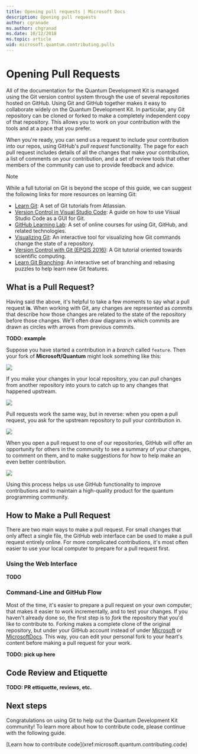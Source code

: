 ```yaml
---
title: Opening pull requests | Microsoft Docs
description: Opening pull requests
author: cgranade
ms.author: chgranad
ms.date: 10/12/2018
ms.topic: article
uid: microsoft.quantum.contributing.pulls
---
```


# Opening Pull Requests #

All of the documentation for the Quantum Development Kit is managed using the Git version control system through the use of several repositories hosted on GitHub.
Using Git and GitHub together makes it easy to collaborate widely on the Quantum Development Kit.
In particular, any Git repository can be cloned or forked to make a completely independent copy of that repository.
This allows you to work on your contribution with the tools and at a pace that you prefer.

When you're ready, you can send us a request to include your contribution into our repos, using GitHub's _pull request_ functionality.
The page for each pull request includes details of all the changes that make your contribution, a list of comments on your contribution, and a set of review tools that other members of the community can use to provide feedback and advice.

> [!NOTE]
> While a full tutorial on Git is beyond the scope of this guide, we can suggest the following links for more resources on learning Git:
>
> - [Learn Git](https://www.atlassian.com/git): A set of Git tutorials from Atlassian.
> - [Version Control in Visual Studio Code](https://code.visualstudio.com/docs/editor/versioncontrol): A guide on how to use Visual Studio Code as a GUI for Git.
> - [GitHub Learning Lab](https://lab.github.com/): A set of online courses for using Git, GitHub, and related technologies.
> - [Visualizing Git](https://git-school.github.io/visualizing-git/): An interactive tool for visualizing how Git commands change the state of a repository.
> - [Version Control with Git (EPQIS 2016)](https://nbviewer.jupyter.org/github/QuinnPhys/PythonWorkshop-science/blob/master/lecture-1-scicomp-tools-part1.ipynb#Version-Control-with-Git-(50-Minutes)): A Git tutorial oriented towards scientific computing.
> - [Learn Git Branching](https://learngitbranching.js.org/): An interactive set of branching and rebasing puzzles to help learn new Git features.

## What is a Pull Request? ##

Having said the above, it's helpful to take a few moments to say what a pull request **is**.
When working with Git, any changes are represented as _commits_ that describe how those changes are related to the state of the repository before those changes.
We'll often draw diagrams in which commits are drawn as circles with arrows from previous commits.

**TODO: example**

Suppose you have started a contribution in a _branch_ called `feature`.
Then your fork of **Microsoft/Quantum** might look something like this:

![](~/media/git-workflow-step0.png)

If you make your changes in your local repository, you can _pull_ changes from another repository into yours to catch up to any changes that happened upstream.

![](~/media/git-workflow-step1.png)

Pull requests work the same way, but in reverse: when you open a pull request, you ask for the upstream repository to pull your contribution in.

![](~/media/git-workflow-step2.png)

When you open a pull request to one of our repositories, GitHub will offer an opportunity for others in the community to see a summary of your changes, to comment on them, and to make suggestions for how to help make an even better contribution.

![](~/media/pull-request-header.png)

Using this process helps us use GitHub functionality to improve contributions and to maintain a high-quality product for the quantum programming community.

## How to Make a Pull Request ##

There are two main ways to make a pull request.
For small changes that only affect a single file, the GitHub web interface can be used to make a pull request entirely online.
For more complicated contributions, it's most often easier to use your local computer to prepare for a pull request first.

### Using the Web Interface ###

**TODO**

### Command-Line and GitHub Flow ###

Most of the time, it's easier to prepare a pull request on your own computer; that makes it easier to work incrementally, and to test your changes.
If you haven't already done so, the first step is to _fork_ the repository that you'd like to contribute to.
Forking makes a complete clone of the original repository, but under your GitHub account instead of under [Microsoft](http://github.com/Microsoft/) or [MicrosoftDocs](http://github.com/MicrosoftDocs/).
This way, you can edit your personal fork to your heart's content before making a pull request for your work.

**TODO: pick up here**

## Code Review and Etiquette ##

**TODO: PR ettiquette, reviews, etc.**

## Next steps ##

Congratulations on using Git to help out the Quantum Development Kit community!
To learn more about how to contribute code, please continue with the following guide.

<div class="nextstepaction">
[Learn how to contribute code](xref:microsoft.quantum.contributing.code)
</div>
